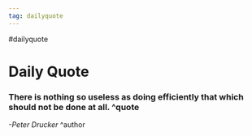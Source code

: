 ```yaml
---
tag: dailyquote
---
```


#dailyquote

# Daily Quote

### There is nothing so useless as doing efficiently that which should not be done at all. ^quote
*-Peter Drucker* ^author
